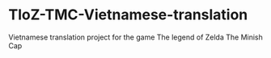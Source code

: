 # TloZ-TMC-Vietnamese-translation
Vietnamese translation project for the game The legend of Zelda The Minish Cap

